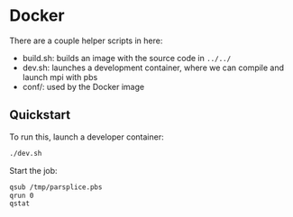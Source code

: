 # Docker

There are a couple helper scripts in here:

- build.sh: builds an image with the source code in `../../`
- dev.sh: launches a development container, where we can compile and launch mpi with pbs
- conf/: used by the Docker image

## Quickstart

To run this, launch a developer container:

```bash
./dev.sh
```

Start the job:

```bash
qsub /tmp/parsplice.pbs
qrun 0
qstat
```
